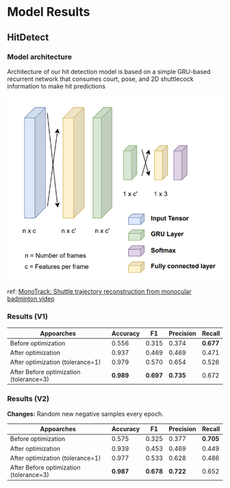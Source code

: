 # Model Results

## HitDetect
### Model architecture
Architecture of our hit detection model is based on a
simple GRU-based recurrent network that consumes court, pose, and
2D shuttlecock information to make hit predictions

![HitDetect](images/network/hit-detect.png)

ref: [MonoTrack: Shuttle trajectory reconstruction from monocular badminton video](https://arxiv.org/pdf/2204.01899v2.pdf)
### Results (V1)

| Appoarches | Accuracy | F1 | Precision | Recall |
|---|---|---|---|---|
|Before optimization|0.556|0.315|0.374|**0.677**|
|After optimization|0.937|0.469|0.469|0.471|
|After optimization (tolerance=1)|0.979|0.570|0.654|0.526|
|After Before optimization (tolerance=3)|**0.989**|**0.697**|**0.735**|0.672|

### Results (V2)

**Changes:** Random new negative samples every epoch. 

| Appoarches | Accuracy | F1 | Precision | Recall |
|---|---|---|---|---|
|Before optimization|0.575|0.325|0.377|**0.705**|
|After optimization|0.939|0.453|0.469|0.449|
|After optimization (tolerance=1)|0.977|0.533|0.628|0.486|
|After Before optimization (tolerance=3)|**0.987**|**0.678**|**0.722**|0.652|
